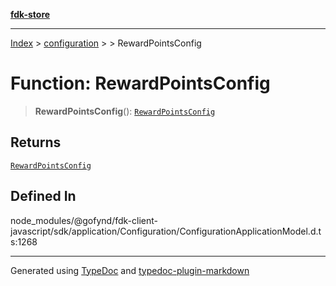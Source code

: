 [**fdk-store**](../../../README.md)
***

[Index](../../../API.md) > [configuration](../../README.md) > [<internal>](../README.md) > RewardPointsConfig

# Function: RewardPointsConfig

> **RewardPointsConfig**(): [`RewardPointsConfig`](../type-aliases/type-alias.RewardPointsConfig.md)

## Returns

[`RewardPointsConfig`](../type-aliases/type-alias.RewardPointsConfig.md)

## Defined In

node\_modules/@gofynd/fdk-client-javascript/sdk/application/Configuration/ConfigurationApplicationModel.d.ts:1268

***
Generated using [TypeDoc](https://typedoc.org/) and [typedoc-plugin-markdown](https://www.npmjs.com/package/typedoc-plugin-markdown)
